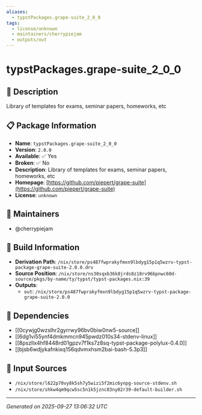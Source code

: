 ```yaml
---
aliases:
  - typstPackages.grape-suite_2_0_0
tags:
  - license/unknown
  - maintainers/cherrypiejam
  - outputs/out
---
```


# typstPackages.grape-suite_2_0_0

## 📝 Description

Library of templates for exams, seminar papers, homeworks, etc

## 📋 Package Information

- **Name**: `typstPackages.grape-suite_2_0_0`
- **Version**: `2.0.0`
- **Available**: ✅ Yes
- **Broken**: ✅ No
- **Description**: Library of templates for exams, seminar papers, homeworks, etc
- **Homepage**: [https://github.com/piepert/grape-suite](https://github.com/piepert/grape-suite)
- **License**: `unknown`
## 👥 Maintainers

- @cherrypiejam


## 🔧 Build Information

- **Derivation Path**: `/nix/store/ps487fwprakyfmxn9lbdyg15p1q5wzrv-typst-package-grape-suite-2.0.0.drv`
- **Source Position**: `/nix/store/ns30sqxb36k8jrds8z18rv96bpnwc60d-source/pkgs/by-name/ty/typst/typst-packages.nix:39`
- **Outputs**:
  - `out`:  `/nix/store/ps487fwprakyfmxn9lbdyg15p1q5wzrv-typst-package-grape-suite-2.0.0`

## 🔗 Dependencies

- [[0cywjg0wzslhr2gyrrwy96bv0biw0nw5-source]]
- [[6dg1vi55ynf4dmkmmcn945pwdz010s34-stdenv-linux]]
- [[8pszllx4hf8448rd01gpzv7f1ks7z8sq-typst-package-polylux-0.4.0]]
- [[bjsb6wdjykafnkixq156qdvmxhsm2bai-bash-5.3p3]]

## 📁 Input Sources

- `/nix/store/l622p70vy8k5sh7y5wizi5f2mic6ynpg-source-stdenv.sh`
- `/nix/store/shkw4qm9qcw5sc5n1k5jznc83ny02r39-default-builder.sh`

---
*Generated on 2025-09-27 13:06:32 UTC*
